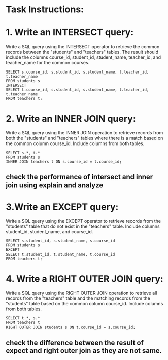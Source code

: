 # Task Instructions:
# 1. Write an INTERSECT query:
Write a SQL query using the INTERSECT operator to retrieve the common records between the "students" and "teachers" tables. The result should include the columns course_id, student_id, student_name, teacher_id, and teacher_name for the common courses.

```
SELECT s.course_id, s.student_id, s.student_name, t.teacher_id, t.teacher_name
FROM students s
INTERSECT
SELECT t.course_id, s.student_id, s.student_name, t.teacher_id, t.teacher_name
FROM teachers t;
```

# 2. Write an INNER JOIN query:
Write a SQL query using the INNER JOIN operation to retrieve records from both the "students" and "teachers" tables where there is a match based on the common column course_id. Include columns from both tables.
```
SELECT s.*, t.*
FROM students s
INNER JOIN teachers t ON s.course_id = t.course_id;
```

## check the performance of intersect and inner join using explain and analyze

# 3.Write an EXCEPT query:
Write a SQL query using the EXCEPT operator to retrieve records from the "students" table that do not exist in the "teachers" table. Include columns student_id, student_name, and course_id.

```
SELECT s.student_id, s.student_name, s.course_id
FROM students s
EXCEPT
SELECT t.student_id, t.student_name, t.course_id
FROM teachers t;
```

# 4. Write a RIGHT OUTER JOIN query:
Write a SQL query using the RIGHT OUTER JOIN operation to retrieve all records from the "teachers" table and the matching records from the "students" table based on the common column course_id. Include columns from both tables.

```
SELECT t.*, s.*
FROM teachers t
RIGHT OUTER JOIN students s ON t.course_id = s.course_id;
```

## check the difference between the result of expect and right outer join as they are not same. 

